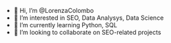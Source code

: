 - 👋 Hi, I’m @LorenzaColombo
- 👀 I’m interested in SEO, Data Analysys, Data Science
- 🌱 I’m currently learning Python, SQL
- 💞️ I’m looking to collaborate on SEO-related projects


<!---
LorenzaColombo/LorenzaColombo is a ✨ special ✨ repository because its `README.md` (this file) appears on your GitHub profile.
You can click the Preview link to take a look at your changes.
--->
